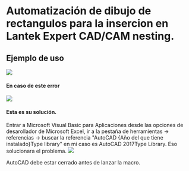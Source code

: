 # Automatización de dibujo de rectangulos para la insercion en Lantek Expert CAD/CAM nesting.

## Ejemplo de uso
![](https://media.giphy.com/media/kZhtmHkQX9AiDUH057/giphy.gif)


#### En caso de este error
![](https://fotos.subefotos.com/bfbc5b3fd88728c7df6aef7c91abdd2co.png)

#### Esta es su solución.

Entrar a Microsoft Visual Basic para Aplicaciones desde las opciones de desarollador de Microsoft Excel, ir a la pestaña de herramientas -> referencias -> buscar la referencia "AutoCAD {Año del que tiene instalado}Type library" en mi caso es AutoCAD 2017Type Library. Eso solucionara el problema.
![](https://media.giphy.com/media/YQMguqB45rSwI8IbvN/giphy.gif)

AutoCAD debe estar cerrado antes de lanzar la macro.
